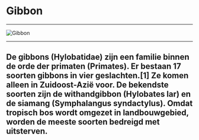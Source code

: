 # Gibbon

---

![Gibbon](https://upload.wikimedia.org/wikipedia/commons/6/66/Weisshandgibbon_tierpark_berlin.jpg)

---

## De gibbons (Hylobatidae) zijn een familie binnen de orde der primaten (Primates). Er bestaan 17 soorten gibbons in vier geslachten.[1] Ze komen alleen in Zuidoost-Azië voor. De bekendste soorten zijn de withandgibbon (Hylobates lar) en de siamang (Symphalangus syndactylus). Omdat tropisch bos wordt omgezet in landbouwgebied, worden de meeste soorten bedreigd met uitsterven.
